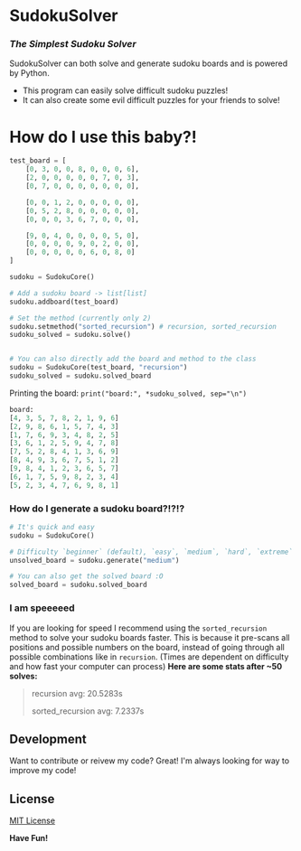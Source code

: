 # SudokuSolver
### _The Simplest Sudoku Solver_

SudokuSolver can both solve and generate sudoku boards and is powered by Python.

- This program can easily solve difficult sudoku puzzles!
- It can also create some evil difficult puzzles for your friends to solve!


# How do I use this baby?!

```python
test_board = [
    [0, 3, 0, 0, 8, 0, 0, 0, 6],
    [2, 0, 0, 0, 0, 0, 7, 0, 3],
    [0, 7, 0, 0, 0, 0, 0, 0, 0],

    [0, 0, 1, 2, 0, 0, 0, 0, 0],
    [0, 5, 2, 8, 0, 0, 0, 0, 0],
    [0, 0, 0, 3, 6, 7, 0, 0, 0],

    [9, 0, 4, 0, 0, 0, 0, 5, 0],
    [0, 0, 0, 0, 9, 0, 2, 0, 0],
    [0, 0, 0, 0, 0, 6, 0, 8, 0]
]

sudoku = SudokuCore()

# Add a sudoku board -> list[list]
sudoku.addboard(test_board)

# Set the method (currently only 2)
sudoku.setmethod("sorted_recursion") # recursion, sorted_recursion
sudoku_solved = sudoku.solve()


# You can also directly add the board and method to the class
sudoku = SudokuCore(test_board, "recursion")
sudoku_solved = sudoku.solved_board
```
Printing the board: `print("board:", *sudoku_solved, sep="\n")`
```python
board:
[4, 3, 5, 7, 8, 2, 1, 9, 6]
[2, 9, 8, 6, 1, 5, 7, 4, 3]
[1, 7, 6, 9, 3, 4, 8, 2, 5]
[3, 6, 1, 2, 5, 9, 4, 7, 8]
[7, 5, 2, 8, 4, 1, 3, 6, 9]
[8, 4, 9, 3, 6, 7, 5, 1, 2]
[9, 8, 4, 1, 2, 3, 6, 5, 7]
[6, 1, 7, 5, 9, 8, 2, 3, 4]
[5, 2, 3, 4, 7, 6, 9, 8, 1]
```
### How do I generate a sudoku board?!?!?
```python
# It's quick and easy
sudoku = SudokuCore()

# Difficulty `beginner` (default), `easy`, `medium`, `hard`, `extreme`
unsolved_board = sudoku.generate("medium")

# You can also get the solved board :O
solved_board = sudoku.solved_board
```
### I am speeeeed
If you are looking for speed I recommend using the `sorted_recursion` method to solve your sudoku boards faster. This is because it pre-scans all positions and possible numbers on the board, instead of going through all possible combinations like in `recursion`. (Times are dependent on difficulty and how fast your computer can process)
**Here are some stats after ~50 solves:**
> recursion avg: 20.5283s
> 
> sorted_recursion avg: 7.2337s

## Development

Want to contribute or reivew my code? Great! I'm always looking for way to improve my code!


## License

[MIT License](https://github.com/Tsu-HaoLiu/SudokuSolver/blob/main/LICENSE)

**Have Fun!**

